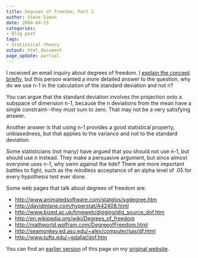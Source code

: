 ```yaml
---
title: Degrees of freedom, Part 2
author: Steve Simon
date: 2004-04-15
categories:
- Blog post
tags:
- Statistical theory
output: html_document
page_update: partial
---
```

I received an email inquiry about degrees of freedom. I [explain the
concept briefly](../ask/df.asp), but this person wanted a more detailed
answer to the question, why do we use n-1 in the calculation of the
standard deviation and not n?

You can argue that the standard deviation involves the projection onto a
subspace of dimension n-1, because the n deviations from the mean have a
single constraint\--they must sum to zero. That may not be a very
satisfying answer.

Another answer is that using n-1 provides a good statistical property,
unbiasedness, but that applies to the variance and not to the standard
deviation.

Some statisticians (not many) have argued that you should not use n-1,
but should use n instead. They make a persuasive argument, but since
almost everyone uses n-1, why swim against the tide? There are more
important battles to fight, such as the mindless acceptance of an alpha
level of .05 for every hypothesis test ever done.

Some web pages that talk about degrees of freedom are:

-   <http://www.animatedsoftware.com/statglos/sgdegree.htm>
-   <http://davidmlane.com/hyperstat/A42408.html>
-   <http://www.bized.ac.uk/timeweb/digging/dig_source_dof.htm>
-   <http://en.wikipedia.org/wiki/Degrees_of_freedom>
-   <http://mathworld.wolfram.com/DegreeofFreedom.html>
-   <http://seamonkey.ed.asu.edu/~alex/computer/sas/df.html>
-   <http://www.tufts.edu/~gdallal/dof.htm>

You can find an [earlier version](http://www.pmean.com/04/DegreesFreedom.html) of this page on my [original website](http://www.pmean.com/original_site.html).
